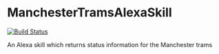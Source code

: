 # ManchesterTramsAlexaSkill
[![Build Status](https://travis-ci.org/HarryEMartland/ManchesterTramsAlexaSkill.svg?branch=master)](https://travis-ci.org/HarryEMartland/ManchesterTramsAlexaSkill)

An Alexa skill which returns status information for the Manchester trams
